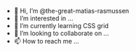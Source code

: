 - 👋 Hi, I’m @the-great-matias-rasmussen
- 👀 I’m interested in ...
- 🌱 I’m currently learning CSS grid
- 💞️ I’m looking to collaborate on ...
- 📫 How to reach me ...

<!---
the-great-matias-rasmussen/the-great-matias-rasmussen is a ✨ special ✨ repository because its `README.md` (this file) appears on your GitHub profile.
You can click the Preview link to take a look at your changes.
--->
